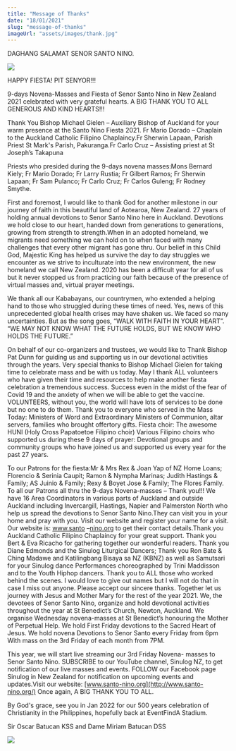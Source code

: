 ```yaml
---
title: "Message of Thanks"
date: "18/01/2021"
slug: "message-of-thanks"
imageUrl: "assets/images/thank.jpg"
---
```


DAGHANG SALAMAT SENOR SANTO NINO.

[![](https://i0.wp.com/santonino-nz.org/wp-content/uploads/2021/01/thank.jpg?resize=283%2C178&ssl=1)](https://i0.wp.com/santonino-nz.org/wp-content/uploads/2021/01/thank.jpg?ssl=1)

HAPPY FIESTA! PIT SENYOR!!!

9-days Novena-Masses and Fiesta of Senor Santo Nino in New Zealand 2021 celebrated with very grateful hearts. A BIG THANK YOU TO ALL GENEROUS AND KIND HEARTS!!!

Thank You Bishop Michael Gielen – Auxiliary Bishop of Auckland for your warm presence at the Santo Nino Fiesta 2021. Fr Mario Dorado – Chaplain to the Auckland Catholic Filipino Chaplaincy.Fr Sherwin Lapaan, Parish Priest St Mark's Parish, Pakuranga.Fr Carlo Cruz – Assisting priest at St Joseph’s Takapuna

Priests who presided during the 9-days novena masses:Mons Bernard Kiely; Fr Mario Dorado; Fr Larry Rustia; Fr Gilbert Ramos; Fr Sherwin Lapaan; Fr Sam Pulanco; Fr Carlo Cruz; Fr Carlos Guleng; Fr Rodney Smythe.

First and foremost, I would like to thank God for another milestone in our journey of faith in this beautiful land of Aotearoa, New Zealand. 27 years of holding annual devotions to Senor Santo Nino here in Auckland. Devotions we hold close to our heart, handed down from generations to generations, growing from strength to strength.When in an adopted homeland, we migrants need something we can hold on to when faced with many challenges that every other migrant has gone thru. Our belief in this Child God, Majestic King has helped us survive the day to day struggles we encounter as we strive to inculturate into the new environment, the new homeland we call New Zealand. 2020 has been a difficult year for all of us but it never stopped us from practicing our faith because of the presence of virtual masses and, virtual prayer meetings.

We thank all our Kababayans, our countrymen, who extended a helping hand to those who struggled during these times of need. Yes, news of this unprecedented global health crises may have shaken us. We faced so many uncertainties. But as the song goes, “WALK WITH FAITH IN YOUR HEART”. “WE MAY NOT KNOW WHAT THE FUTURE HOLDS, BUT WE KNOW WHO HOLDS THE FUTURE.”

On behalf of our co-organizers and trustees, we would like to Thank Bishop Pat Dunn for guiding us and supporting us in our devotional activities through the years. Very special thanks to Bishop Michael Gielen for taking time to celebrate mass and be with us today. May I thank ALL volunteers who have given their time and resources to help make another fiesta celebration a tremendous success. Success even in the midst of the fear of Covid 19 and the anxiety of when we will be able to get the vaccine. VOLUNTEERS, without you, the world will have lots of services to be done but no one to do them. Thank you to everyone who served in the Mass Today: Ministers of Word and Extraordinary Ministers of Communion, altar servers, families who brought offertory gifts. Fiesta choir: The awesome HUNI (Holy Cross Papatoetoe Filipino choir) Various Filipino choirs who supported us during these 9 days of prayer: Devotional groups and community groups who have joined us and supported us every year for the past 27 years.

To our Patrons for the fiesta:Mr & Mrs Rex & Joan Yap of NZ Home Loans; Florencio & Serinia Caupit; Ramon & Nympha Marinas; Judith Hastings & Family; AS Juinio & Family; Rexy & Boyet Jose & Family; The Flores Family. To all our Patrons all thru the 9-days Novena-masses – Thank you!!! We have 16 Area Coordinators in various parts of Auckland and outside Auckland including Invercargill, Hastings, Napier and Palmerston North who help us spread the devotions to Senor Santo Nino.They can visit you in your home and pray with you. Visit our website and register your name for a visit. Our website is: www.santo –[nino.org](http://nino.org/) to get their contact details.Thank you Auckland Catholic Filipino Chaplaincy for your great support. Thank you Bert & Eva Ricacho for gathering together our wonderful readers. Thank you Diane Edmonds and the Sinulog Liturgical Dancers; Thank you Ron Bate & Ching Madawe and Katilingbang Bisaya sa NZ (KBNZ) as well as Samutsari for your Sinulog dance Performances choreographed by Trini Maddisson and to the Youth Hiphop dancers. Thank you to ALL those who worked behind the scenes. I would love to give out names but I will not do that in case I miss out anyone. Please accept our sincere thanks. Together let us journey with Jesus and Mother Mary for the rest of the year 2021. We, the devotees of Senor Santo Nino, organize and hold devotional activities throughout the year at St Benedict’s Church, Newton, Auckland. We organise Wednesday novena-masses at St Benedict’s honouring the Mother of Perpetual Help. We hold First Friday devotions to the Sacred Heart of Jesus. We hold novena Devotions to Senor Santo every Friday from 6pm With mass on the 3rd Friday of each month from 7PM.

This year, we will start live streaming our 3rd Friday Novena- masses to Senor Santo Nino. SUBSCRIBE to our YouTube channel, Sinulog NZ, to get notification of our live masses and events. FOLLOW our Facebook page Sinulog in New Zealand for notification on upcoming events and updates.Visit our website: [www.santo-nino.org](http://www.santo-nino.org/) Once again, A BIG THANK YOU TO ALL.

By God's grace, see you in Jan 2022 for our 500 years celebration of Christianity in the Philippines, hopefully back at EventFindA Stadium.

Sir Oscar Batucan KSS and Dame Miriam Batucan DSS

[![](https://i0.wp.com/santonino-nz.org/wp-content/uploads/2021/01/salamat.jpg?resize=225%2C225&ssl=1)](https://i0.wp.com/santonino-nz.org/wp-content/uploads/2021/01/salamat.jpg?ssl=1)